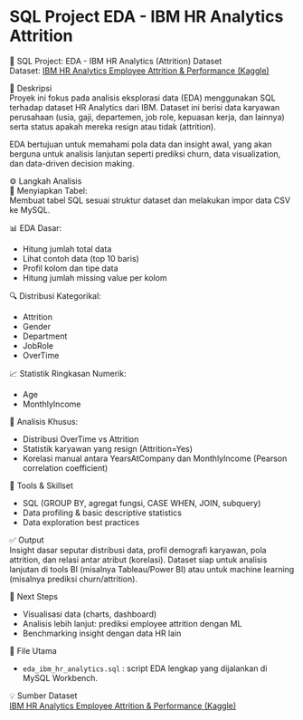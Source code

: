 # SQL Project EDA - IBM HR Analytics Attrition

🧹 SQL Project: EDA - IBM HR Analytics (Attrition) Dataset  
Dataset: [IBM HR Analytics Employee Attrition & Performance (Kaggle)](https://www.kaggle.com/datasets/pavansubhasht/ibm-hr-analytics-attrition-dataset)

📝 Deskripsi  
Proyek ini fokus pada analisis eksplorasi data (EDA) menggunakan SQL terhadap dataset HR Analytics dari IBM. Dataset ini berisi data karyawan perusahaan (usia, gaji, departemen, job role, kepuasan kerja, dan lainnya) serta status apakah mereka resign atau tidak (attrition).  

EDA bertujuan untuk memahami pola data dan insight awal, yang akan berguna untuk analisis lanjutan seperti prediksi churn, data visualization, dan data-driven decision making.

⚙ Langkah Analisis  
🔎 Menyiapkan Tabel:  
Membuat tabel SQL sesuai struktur dataset dan melakukan impor data CSV ke MySQL.

📊 EDA Dasar:  
- Hitung jumlah total data  
- Lihat contoh data (top 10 baris)  
- Profil kolom dan tipe data  
- Hitung jumlah missing value per kolom  

🔍 Distribusi Kategorikal:  
- Attrition  
- Gender  
- Department  
- JobRole  
- OverTime  

📈 Statistik Ringkasan Numerik:  
- Age  
- MonthlyIncome  

🔗 Analisis Khusus:  
- Distribusi OverTime vs Attrition  
- Statistik karyawan yang resign (Attrition=Yes)  
- Korelasi manual antara YearsAtCompany dan MonthlyIncome (Pearson correlation coefficient)  

🧠 Tools & Skillset  
- SQL (GROUP BY, agregat fungsi, CASE WHEN, JOIN, subquery)  
- Data profiling & basic descriptive statistics  
- Data exploration best practices  

✅ Output  
Insight dasar seputar distribusi data, profil demografi karyawan, pola attrition, dan relasi antar atribut (korelasi). Dataset siap untuk analisis lanjutan di tools BI (misalnya Tableau/Power BI) atau untuk machine learning (misalnya prediksi churn/attrition).

🚀 Next Steps  
- Visualisasi data (charts, dashboard)  
- Analisis lebih lanjut: prediksi employee attrition dengan ML  
- Benchmarking insight dengan data HR lain

📂 File Utama  
- `eda_ibm_hr_analytics.sql` : script EDA lengkap yang dijalankan di MySQL Workbench.  

💡 Sumber Dataset  
[IBM HR Analytics Employee Attrition & Performance (Kaggle)](https://www.kaggle.com/datasets/pavansubhasht/ibm-hr-analytics-attrition-dataset)
